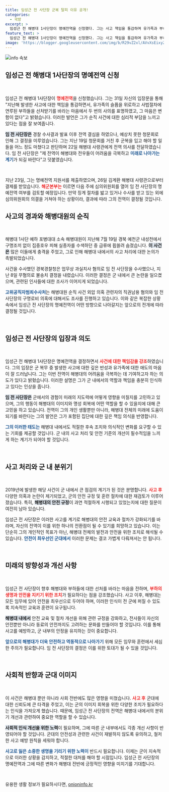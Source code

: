 ```yaml
---
title: 임성근 전 사단장 군복 탈피 이유 공개!
categories:
  - 국방
excerpt: >
  임성근 전 해병대 1사단장이 명예전역을 신청했다. 그는 사고 책임을 통감하며 유가족과 부하들을 위한 결심을 밝혔다. 이르면 다음 주 그 전역 여부가 결정된다. 과연 그의 결정이 해병대의 미래에 어떤 영향을 미칠까?
feature_text: >
  임성근 전 해병대 1사단장이 명예전역을 신청했다. 그는 사고 책임을 통감하며 유가족과 부하들을 위한 결심을 밝혔다. 이르면 다음 주 그 전역 여부가 결정된다. 과연 그의 결정이 해병대의 미래에 어떤 영향을 미칠까?
image: 'https://blogger.googleusercontent.com/img/b/R29vZ2xl/AVvXsEixyZcFfHzMRdzZMjFBmAUKJYCLCGyLL1o632UiGVXcaFdKo_bkvkuCioo0uUKlGfBVcT3P84aROyZIXSBEx3Aw5nCQ3pTgDom1WDC4m8eifvWiAmWEEVb4x6G_l8C0QH225ldMjyaFvpxGEBGNO37VmDTDMHGhJPq73UglMfDca1-0aw/s1600/blogspot.png'
---
```


<p><img src="https://blogger.googleusercontent.com/img/b/R29vZ2xl/AVvXsEixyZcFfHzMRdzZMjFBmAUKJYCLCGyLL1o632UiGVXcaFdKo_bkvkuCioo0uUKlGfBVcT3P84aROyZIXSBEx3Aw5nCQ3pTgDom1WDC4m8eifvWiAmWEEVb4x6G_l8C0QH225ldMjyaFvpxGEBGNO37VmDTDMHGhJPq73UglMfDca1-0aw/s1600/blogspot.png" alt="info 속보" /></p>

<h2 data-ke-size="size26">임성근 전 해병대 1사단장의 명예전역 신청</h2>

<p data-ke-size="size16">&nbsp;</p>

<p>임성근 전 해병대 1사단장이 <b><span style="color: #ee2323;">명예전역</span></b>을 신청했습니다. 그는 31일 자신의 입장문을 통해 "지난해 발생한 사고에 대한 책임을 통감하면서, 유가족의 슬픔을 위로하고 사법절차에 연루된 부하들을 선처받기를 바라는 마음에서 두 번의 사의를 표명하였고, 그 마음은 변함이 없다"고 밝혔습니다. 이러한 발언은 그가 순직 사건에 대한 심리적 부담을 느끼고 있다는 점을 잘 보여줍니다. </p>

<p><b><span style="background-color: #21538527;">임 전 사단장은</span></b> 경찰 수사결과 발표 이후 전역 결심을 하였으나, 예상치 못한 청문회로 인해 그 결정을 미루었습니다. 그는 지난 19일 청문회를 거친 후 군복을 입고 해야 할 일들을 어느 정도 마쳤다고 판단하며 22일 해병대 사령관에게 전역 의사를 전달하였습니다. 임 전 사단장은 "제 전역이 해병대와 전우들이 어려움을 극복하고 <b><span style="color: #1a5490;">미래로 나아가는 계기</span></b>가 되길 바란다"고 덧붙였습니다. </p>

<p data-ke-size="size16">&nbsp;</p>

<p>지난 23일, 그는 명예전역 지원서를 제출하였으며, 26일 김계환 해병대 사령관으로부터 결제를 받았습니다. <b><span style="color: #ee2323;">해군본부는</span></b> 이르면 다음 주에 심의위원회를 열어 임 전 사단장의 명예전역 여부를 검토할 예정입니다. 만약 징계 절차를 밟고 있거나 수사를 받고 있는 외에 심의위원회의 의결을 거쳐야 하는 상황이라, 결과에 따라 그의 전역이 결정될 것입니다.</p>

<h2 data-ke-size="size26">사고의 경과와 해병대원의 순직</h2>

<p data-ke-size="size16">&nbsp;</p>

<p>해병대 1사단 예하 포병대대 소속 해병대원이 지난해 7월 19일 경북 예천군 내성천에서 구명조끼 없이 집중호우 피해 실종자를 수색하던 중 급류에 휩쓸려 숨졌습니다. <b><span style="background-color: #21538527;">이 사건은</span></b> 많은 이들에게 충격을 주었고, 그로 인해 해병대 내에서의 사고 처리에 대한 논의가 촉발되었습니다.</p>

<p>사건을 수사했던 경북경찰청은 업무상 과실치사 혐의로 임 전 사단장을 수사했으나, 지난 8일 무혐의로 불송치 결정을 내렸습니다. 이러한 결정은 군 내에서 큰 논란을 일으켰으며, 관련된 인사들에 대한 조사가 이어지게 되었습니다.</p>

<p><b><span style="color: #1a5490;">고위공직자범죄수사처</span></b>는 해병대원 순직 사건 외압 의혹 관련자의 직권남용 혐의와 임 전 사단장의 구명로비 의혹에 대해서도 조사를 진행하고 있습니다. 이와 같은 복잡한 상황 속에서 임성근 전 사단장의 명예전역이 어떤 방향으로 나아갈지는 앞으로의 전개에 따라 결정될 것입니다.</p>

<p data-ke-size="size16">&nbsp;</p>

<h2 data-ke-size="size26">임성근 전 사단장의 입장과 의도</h2>

<p data-ke-size="size16">&nbsp;</p>

<p>임성근 전 해병대 1사단장은 명예전역을 결정하면서 <b><span style="color: #ee2323;">사건에 대한 책임감을 강조</span></b>하였습니다. 그의 입장은 군 복무 중 발생한 사고에 대한 깊은 반성과 유가족에 대한 애도의 마음이 잘 드러납니다. 그는 이번 전역이 해병대의 어려움을 극복하는 데 기여하고자 하는 의도가 있다고 밝혔습니다. 이러한 설명은 그가 군 내에서의 역할과 책임을 충분히 인식하고 있다는 인상을 줍니다.</p>

<p><b><span style="background-color: #21538527;">임 전 사단장은</span></b> 군에서의 경험이 미래의 지도력에 어떻게 영향을 미칠지를 고민하고 있으며, 그의 행동이 해병대의 이미지와 명성 회복에 어떤 역할을 할 수 있을지에 대해 큰 고민을 하고 있습니다. 전역이 그의 개인 생활뿐만 아니라, 해병대 전체의 미래에 도움이 되기를 바란다는 그의 발언은 그가 포함된 집단에 대한 깊은 책임 의식을 반영합니다.</p>

<p><b><span style="color: #1a5490;">그의 이러한 태도는</span></b> 해병대 내에서도 적절한 후속 조치와 의식적인 변화를 요구할 수 있는 기회를 제공할 것입니다. 군 내의 사고 처리 및 안전 기준의 개선이 필수적임을 느끼게 하는 계기가 되어야 할 것입니다.</p>

<p data-ke-size="size16">&nbsp;</p>

<h2 data-ke-size="size26">사고 처리와 군 내 분위기</h2>

<p data-ke-size="size16">&nbsp;</p>

<p>2019년에 발생한 해당 사건이 군 내에서 큰 점검의 계기가 된 것은 분명합니다. <b><span style="color: #ee2323;">사고 후</span></b> 다양한 의혹과 논란이 제기되었고, 군의 안전 규정 및 훈련 절차에 대한 재검토가 이루어졌습니다. 특히, <b><span style="background-color: #21538527;">해병대의 안전 규정</span></b>이 과연 적절하게 시행되고 있었는지에 대한 질문이 여전히 남아 있습니다.</p>

<p>임성근 전 사단장은 이러한 사고를 계기로 해병대의 안전 교육과 절차가 강화되기를 바라며, 자신의 전역이 이를 위한 하나의 전환점이 될 수 있기를 희망하고 있습니다. 이는 단순히 그의 개인적인 목표가 아닌, 해병대 전체의 발전과 안전을 위한 조치로 해석될 수 있습니다. <b><span style="color: #1a5490;">안전이 최우선인 군대에서</span></b> 이러한 문제는 결코 가볍게 다뤄져서는 안 됩니다.</p>

<p data-ke-size="size16">&nbsp;</p>

<h2 data-ke-size="size26">미래의 방향성과 개선 사항</h2>

<p data-ke-size="size16">&nbsp;</p>

<p>임성근 전 사단장이 향후 해병대와 부하들에 대한 선처를 바라는 마음을 전하며, <b><span style="color: #ee2323;">부하의 생명과 안전을 지키기 위한 조치</span></b>가 필요하다는 점을 강조했습니다. 사고 이후, 해병대는 모든 임무에 있어 안전을 최우선으로 두어야 하며, 이러한 인식이 전 군에 퍼질 수 있도록 지속적인 교육과 훈련이 요구됩니다. </p>

<p><b><span style="background-color: #21538527;">해병대 내에서</span></b> 안전 교육 및 절차 개선을 위해 관련 규정을 강화하고, 전사들이 자신의 안전뿐만 아니라 동료의 안전까지도 고려하는 문화를 만들어야 할 것입니다. 이를 통해 사고를 예방하고, 군 내부의 안정을 유지하는 것이 중요합니다. </p>

<p><b><span style="color: #1a5490;">앞으로의 해병대가 더욱 안전하고 역동적으로 나아가기</span></b> 위해 모든 임무와 훈련에서 세심한 주의가 필요합니다. 임 전 사단장의 결정은 이를 위한 토대가 될 수 있을 것입니다. </p>

<p data-ke-size="size16">&nbsp;</p>

<h2 data-ke-size="size26">사회적 반향과 군대 이미지</h2>

<p data-ke-size="size16">&nbsp;</p>

<p>이 사건은 해병대 뿐만 아니라 사회 전반에도 많은 영향을 미쳤습니다. <b><span style="color: #ee2323;">사고 후</span></b> 군대에 대한 신뢰도에 큰 타격을 주었고, 이는 군의 이미지 회복을 위한 다양한 조치가 필요하다는 인식을 가져오게 했습니다. 때문에, 임성근 전 사단장의 전역은 해병대 내에서의 분위기 개선과 관련하여 중요한 역할을 할 수 있습니다.</p>

<p><b><span style="background-color: #21538527;">사회적 인식 개선을 위한 노력</span></b>이 필요하며, 그에 따른 군 내부에서도 각종 개선 사항이 반영되어야 할 것입니다. 군대의 안전성과 관련한 사건이 재발하지 않도록 유의하고, 철저한 사고 예방 원칙을 세워야 합니다. </p>

<p><b><span style="color: #1a5490;">사고로 잃은 소중한 생명을 기리기 위한 노력이</span></b> 반드시 필요합니다. 이제는 군이 지속적으로 이러한 상황을 감지하고, 적절한 대처를 해야 할 시점입니다. 임성근 전 사단장의 명예전역과 그에 따른 변화가 해병대 전반에 긍정적인 영향을 미치기를 기대합니다.</p>

<p data-ke-size="size16">&nbsp;</p>
유용한 생활 정보가 필요하시다면, <a href="https://onioninfo.kr" rel="dofollow">onioninfo.kr</a>


